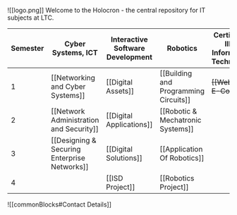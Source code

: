 ![[logo.png]]
Welcome to the Holocron - the central repository for IT subjects at LTC. 

| Semester | Cyber Systems, ICT                           | Interactive Software Development | Robotics                              | Certificate III in Information Technology | ~~Website Development<br>Remote Learning~~ |
| -------- | -------------------------------------------- | -------------------------------- | ------------------------------------- | ----------------------------------------- | ------------------------------------------ |
| 1        | [[Networking and Cyber Systems]]             | [[Digital Assets]]               | [[Building and Programming Circuits]] | ~~[[Web Dev E-Course]]~~                  | ~~[[Digital Assets (Flask)]]~~             |
| 2        | [[Network Administration and Security]]      | [[Digital Applications]]         | [[Robotic & Mechatronic Systems]]     |                                           | ~~[[DigitalApplications-Flask]]~~          |
| 3        | [[Designing & Securing Enterprise Networks]] | [[Digital Solutions]]            | [[Application Of Robotics]]           |                                           |                                            |
| 4        |                                              | [[ISD Project]]                  | [[Robotics Project]]                  |                                           |                                            |

![[commonBlocks#Contact Details]]
